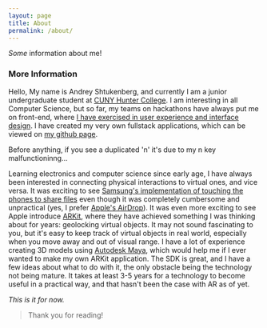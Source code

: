 ```yaml
---
layout: page
title: About
permalink: /about/
---
```


*Some* information about me!

### More Information

Hello,
My name is Andrey Shtukenberg, and currently I am a junior undergraduate student at [CUNY Hunter College](http://www.hunter.cuny.edu/main/). I am interesting in all Computer Science, but so far, my teams on hackathons have always put me on front-end, where [I have exercised in user experience and interface design](http://myce.link.s3-website-us-east-1.amazonaws.com/about/about.html). I have created my very own fullstack applications, which can be viewed on [my github page](https://github.com/Fioringo).

Before anything, if you see a duplicated 'n' it's due to my n key malfunctioninng...

Learning electronics and computer science since early age, I have always been interested in connecting physical interactions to virtual ones, and vice versa. It was exciting to see [Samsung's implementation of touching the phones to share files](https://www.androidauthority.com/how-to-use-s-beam-android-168272/) even though it was completely cumbersome and unpractical (yes, I prefer [Apple's AirDrop](https://support.apple.com/en-us/HT204144)). It was even more exciting to see Apple introduce [ARKit](https://developer.apple.com/arkit/), where they have achieved something I was thinking about for years: geolocking virtual objects. It may not sound fascinating to you, but it's easy to keep track of virtual objects in real world, especially when you move away and out of visual range. I have a lot of experience creating 3D models using [Autodesk Maya](https://www.autodesk.com/products/maya/overview), which would help me if I ever wanted to make my own ARKit application. The SDK is great, and I have a few ideas about what to do with it, the only obstacle being the technology not being mature. It takes at least 3-5 years for a technology to become useful in a practical way, and that hasn't been the case with AR as of yet.

*This is it for now.*

>Thank you for reading!
